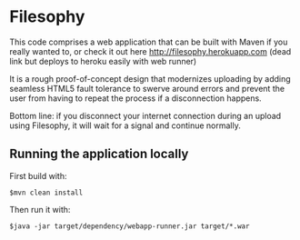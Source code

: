 # Filesophy

This code comprises a web application that can be built with Maven if you really wanted to, or check it out here http://filesophy.herokuapp.com (dead link but deploys to heroku easily with web runner)

It is a rough proof-of-concept design that modernizes uploading by adding seamless HTML5 fault tolerance to swerve around errors and prevent the user from having to repeat the process if a disconnection happens.

Bottom line: if you disconnect your internet connection during an upload using Filesophy, it will wait for a signal and continue normally.

## Running the application locally

First build with:

    $mvn clean install

Then run it with:

    $java -jar target/dependency/webapp-runner.jar target/*.war

